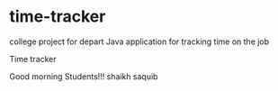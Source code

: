 # time-tracker
college project for depart
Java application for tracking time on the job

Time tracker

Good morning Students!!!
shaikh saquib
